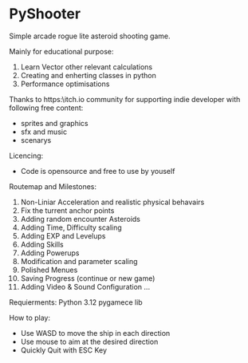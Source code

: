 # PyShooter
Simple arcade rogue lite asteroid shooting game.

Mainly for educational purpose:
1. Learn Vector other relevant calculations
2. Creating and enherting classes in python
3. Performance optimisations

Thanks to https:\\itch.io community for supporting indie developer with following free content:
- sprites and graphics
- sfx and music
- scenarys

Licencing:
- Code is opensource and free to use by youself


Routemap and Milestones:
1. Non-Liniar Acceleration and realistic physical behavairs
2. Fix the turrent anchor points
3. Adding random encounter Asteroids
4. Adding Time, Difficulty scaling
5. Adding EXP and Levelups
6. Adding Skills
7. Adding Powerups
8. Modification and parameter scaling
9. Polished Menues
10. Saving Progress (continue or new game)
11. Adding Video & Sound Configuration
...


Requierments:
Python 3.12
pygamece lib

How to play:
- Use WASD to move the ship in each direction
- Use mouse to aim at the desired direction
- Quickly Quit with ESC Key


